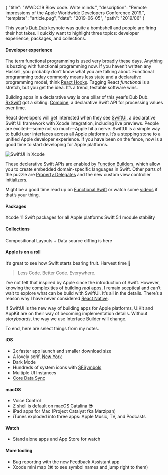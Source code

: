 {
  "title": "WWDC19 Blow code. Write minds.",
  "description": "Remote impressions of the Apple Worldwide Developers Conference 2019.",
  "template": "article.pug",
  "date": "2019-06-05",
  "path": "2019/06"
}

This year’s [Dub Dub](https://developer.apple.com/wwdc19/) keynote was quite a bombshell and people are firing their hot takes. I quickly want to highlight three topics: developer experience, packages, and collections.

#### Developer experience

The term functional programming is used very broadly these days. Anything is buzzing with functional programming now. If you haven’t written any Haskell, you probably don’t know what you are talking about. Functional programming today commonly means less state and a declarative programming model, think [React Hooks](https://reactjs.org/docs/hooks-intro.html). Tagging React *functional* is a stretch, but you get the idea. It’s a trend, testable software wins.

Building apps in a declarative way is one pillar of this year’s Dub Dub. [RxSwift](https://github.com/ReactiveX/RxSwift) got a sibling. [Combine](https://developer.apple.com/documentation/combine), a declarative Swift API for processing values over time.

React developers will get interested when they see [SwiftUI](https://developer.apple.com/xcode/swiftui/), a declarative Swift UI framework with Xcode integration, including live previews. People are excited—some not so much—Apple hit a nerve. SwiftUI is a simple way to build user interfaces across all Apple platforms. It’s a stepping stone to a unified Apple developer experience. If you have been on the fence, now is a good time to start developing for Apple platforms.

![SwiftUI in Xcode](/img/wwdc19/swiftui@1x.jpg "Xcode 11")

These declarative Swift APIs are enabled by [Function Builders](https://github.com/apple/swift-evolution/blob/9992cf3c11c2d5e0ea20bee98657d93902d5b174/proposals/XXXX-function-builders.md), which allow you to create embedded domain-specific languages in Swift. Other parts of the puzzle are [Property Delegates](https://github.com/apple/swift-evolution/blob/master/proposals/0258-property-delegates.md) and the new custom view controller initializers.

Might be a good time read up on [Functional Swift](https://t.co/NkYwU3LE42) or watch some [videos](https://www.pointfree.co) if that’s your thing.

#### Packages

Xcode 11
Swift packages for all Apple platforms
Swift 5.1 module stability

#### Collections

Compositional Layouts + Data source diffing is here

#### Apple is on a roll

It’s great to see how Swift starts bearing fruit. Harvest time 🌽

> Less Code. Better Code. Everywhere.

I’ve not felt that inspired by Apple since the introduction of Swift. However, knowing the complexities of building *real* apps, I remain sceptical and can’t wait to explore what can be build with SwiftUI. It’s all in the details. There’s a reason why I have never considered [React Native](https://facebook.github.io/react-native/).

If SwiftUI is the new way of building apps for Apple platforms, UIKit and AppKit are on their way of becoming implementation details. Without *storyboards*, the way we use Interface Builder will change.

To end, here are select things from my notes.

#### iOS

- 2x faster app launch and smaller download size
- A lovely serif, [New York](https://developer.apple.com/fonts/)
- Dark Mode
- Hundreds of system icons with [SFSymbols](https://t.co/zLSBq14fzw?amp=1)
- Multiple UI Instances
- [Core Data Sync](https://developer.apple.com/documentation/coredata/mirroring_a_core_data_store_with_cloudkit/)

#### macOS

- Voice Control
- Z shell is default on macOS Catalina 😎
- iPad apps for Mac (Project Catalyst fka Marzipan)
- iTunes exploded into three apps: Apple Music, TV, and Podcasts

#### Watch

- Stand alone apps and App Store for watch

#### More tooling

- Bug reporting with the new Feedback Assistant app
- Xcode mini map (⌘ to see symbol names and jump right to them)
